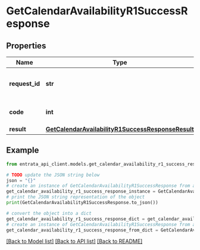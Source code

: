 # GetCalendarAvailabilityR1SuccessResponse


## Properties

Name | Type | Description | Notes
------------ | ------------- | ------------- | -------------
**request_id** | **str** | Unique identifier for the request | 
**code** | **int** | Success response code | 
**result** | [**GetCalendarAvailabilityR1SuccessResponseResult**](GetCalendarAvailabilityR1SuccessResponseResult.md) |  | 

## Example

```python
from entrata_api_client.models.get_calendar_availability_r1_success_response import GetCalendarAvailabilityR1SuccessResponse

# TODO update the JSON string below
json = "{}"
# create an instance of GetCalendarAvailabilityR1SuccessResponse from a JSON string
get_calendar_availability_r1_success_response_instance = GetCalendarAvailabilityR1SuccessResponse.from_json(json)
# print the JSON string representation of the object
print(GetCalendarAvailabilityR1SuccessResponse.to_json())

# convert the object into a dict
get_calendar_availability_r1_success_response_dict = get_calendar_availability_r1_success_response_instance.to_dict()
# create an instance of GetCalendarAvailabilityR1SuccessResponse from a dict
get_calendar_availability_r1_success_response_from_dict = GetCalendarAvailabilityR1SuccessResponse.from_dict(get_calendar_availability_r1_success_response_dict)
```
[[Back to Model list]](../README.md#documentation-for-models) [[Back to API list]](../README.md#documentation-for-api-endpoints) [[Back to README]](../README.md)


